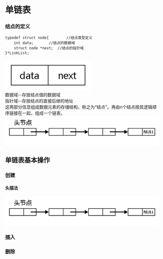 # 单链表

### 结点的定义
```
typedef struct node{		//结点类型定义
	int data;		//结点的数据域
	struct node *next;	//结点的指针域
}*LinkList;
```
![结点结构](https://github.com/1023byte/Learning-DataStructure-Algorithm/blob/master/DataStructure-Algorithm/image/001.jpg)  
数据域--存放结点值的数据域  
指针域--存放结点的直接后继的地址  
这两部分信息组成数据元素的存储结构，称之为“结点”。再由n个结点按其逻辑顺序链接在一起，组成一个链表。  
![单链表](https://github.com/1023byte/Learning-DataStructure-Algorithm/blob/master/DataStructure-Algorithm/image/002.jpg)   

## 单链表基本操作
### 创建
#### 头插法
![头插法](https://github.com/1023byte/Learning-DataStructure-Algorithm/blob/master/DataStructure-Algorithm/image/002.jpg)   
### 插入

### 删除
  
